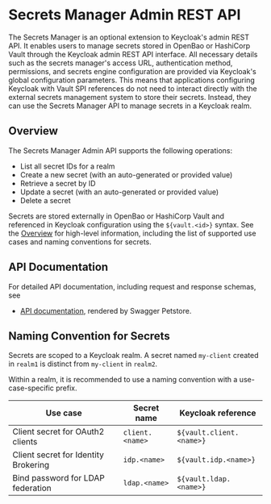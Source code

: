 # Secrets Manager Admin REST API

The Secrets Manager is an optional extension to Keycloak's admin REST API.
It enables users to manage secrets stored in OpenBao or HashiCorp Vault through the Keycloak admin REST API interface.
All necessary details such as the secrets manager's access URL, authentication method, permissions, and secrets engine configuration are provided via Keycloak's global configuration parameters.
This means that applications configuring Keycloak with Vault SPI references do not need to interact directly with the external secrets management system to store their secrets.
Instead, they can use the Secrets Manager API to manage secrets in a Keycloak realm.


## Overview

The Secrets Manager Admin API supports the following operations:

- List all secret IDs for a realm
- Create a new secret (with an auto-generated or provided value)
- Retrieve a secret by ID
- Update a secret (with an auto-generated or provided value)
- Delete a secret

Secrets are stored externally in OpenBao or HashiCorp Vault and referenced in Keycloak configuration using the `${vault.<id>}` syntax.
See the [Overview](overview.md) for high-level information, including the list of supported use cases and naming conventions for secrets.

## API Documentation

For detailed API documentation, including request and response schemas, see

- [API documentation](https://petstore.swagger.io/?url=https://raw.githubusercontent.com/Nordix/keycloak-secrets-vault-provider/refs/heads/main/docs/openapi.json), rendered by Swagger Petstore.


## Naming Convention for Secrets

Secrets are scoped to a Keycloak realm.
A secret named `my-client` created in `realm1` is distinct from `my-client` in `realm2`.

Within a realm, it is recommended to use a naming convention with a use-case-specific prefix.

| Use case                              | Secret name         | Keycloak reference              |
|----------------------------------------|---------------------|---------------------------------|
| Client secret for OAuth2 clients       | `client.<name>`     | `${vault.client.<name>}`        |
| Client secret for Identity Brokering   | `idp.<name>`        | `${vault.idp.<name>}`           |
| Bind password for LDAP federation      | `ldap.<name>`       | `${vault.ldap.<name>}`          |
